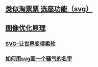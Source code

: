 ## [类似淘票票 选座功能（svg）](https://juejin.im/post/5bed39096fb9a049b3478caf)
## [图像优化原理](https://juejin.im/post/5bfe00e7e51d456f4f2c8860)
### [SVG-让世界变得柔软](https://juejin.im/post/5c0e50846fb9a04a016428be)
### [如何用svg画一个骚气的名字](https://juejin.im/post/5c1c56046fb9a049f7462b32)
